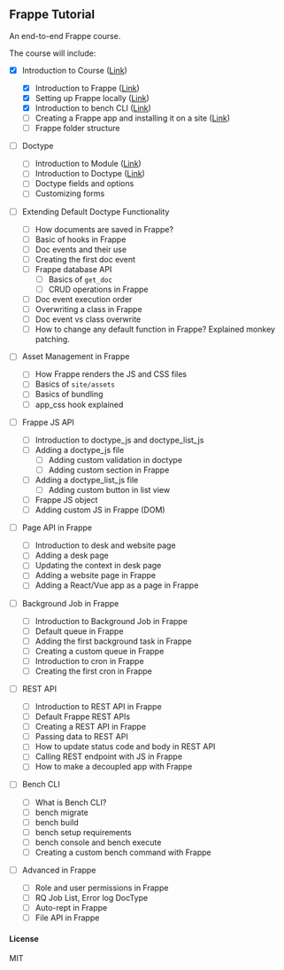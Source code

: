 ## Frappe Tutorial

An end-to-end Frappe course.

The course will include:

- [x] Introduction to Course ([Link](/frappe_tutorial/docs/introduction_to_course.md))

  - [x] Introduction to Frappe ([Link](/frappe_tutorial/docs/introduction_to_frappe.md))
  - [x] Setting up Frappe locally ([Link](/frappe_tutorial/docs/setting_up_frappe_locally.md))
  - [x] Introduction to bench CLI ([Link](frappe_tutorial/docs/bench/introduction_to_bench_cli.md))
  - [ ] Creating a Frappe app and installing it on a site ([Link](frappe_tutorial/docs/bench/custom_app_creation.md))
  - [ ] Frappe folder structure

- [ ] Doctype

  - [ ] Introduction to Module ([Link](frappe_tutorial/docs/doctype/introduction_to_module.md))
  - [ ] Introduction to Doctype ([Link](frappe_tutorial/docs/doctype/introduction_to_doctype.md))
  - [ ] Doctype fields and options
  - [ ] Customizing forms

- [ ] Extending Default Doctype Functionality

  - [ ] How documents are saved in Frappe?
  - [ ] Basic of hooks in Frappe
  - [ ] Doc events and their use
  - [ ] Creating the first doc event
  - [ ] Frappe database API
    - [ ] Basics of `get_doc`
    - [ ] CRUD operations in Frappe
  - [ ] Doc event execution order
  - [ ] Overwriting a class in Frappe
  - [ ] Doc event vs class overwrite
  - [ ] How to change any default function in Frappe? Explained monkey patching.

- [ ] Asset Management in Frappe

  - [ ] How Frappe renders the JS and CSS files
  - [ ] Basics of `site/assets`
  - [ ] Basics of bundling
  - [ ] app_css hook explained

- [ ] Frappe JS API

  - [ ] Introduction to doctype_js and doctype_list_js
  - [ ] Adding a doctype_js file
    - [ ] Adding custom validation in doctype
    - [ ] Adding custom section in Frappe
  - [ ] Adding a doctype_list_js file
    - [ ] Adding custom button in list view
  - [ ] Frappe JS object
  - [ ] Adding custom JS in Frappe (DOM)

- [ ] Page API in Frappe

  - [ ] Introduction to desk and website page
  - [ ] Adding a desk page
  - [ ] Updating the context in desk page
  - [ ] Adding a website page in Frappe
  - [ ] Adding a React/Vue app as a page in Frappe

- [ ] Background Job in Frappe

  - [ ] Introduction to Background Job in Frappe
  - [ ] Default queue in Frappe
  - [ ] Adding the first background task in Frappe
  - [ ] Creating a custom queue in Frappe
  - [ ] Introduction to cron in Frappe
  - [ ] Creating the first cron in Frappe

- [ ] REST API

  - [ ] Introduction to REST API in Frappe
  - [ ] Default Frappe REST APIs
  - [ ] Creating a REST API in Frappe
  - [ ] Passing data to REST API
  - [ ] How to update status code and body in REST API
  - [ ] Calling REST endpoint with JS in Frappe
  - [ ] How to make a decoupled app with Frappe

- [ ] Bench CLI

  - [ ] What is Bench CLI?
  - [ ] bench migrate
  - [ ] bench build
  - [ ] bench setup requirements
  - [ ] bench console and bench execute
  - [ ] Creating a custom bench command with Frappe

- [ ] Advanced in Frappe
  - [ ] Role and user permissions in Frappe
  - [ ] RQ Job List, Error log DocType
  - [ ] Auto-rept in Frappe
  - [ ] File API in Frappe

#### License

MIT

